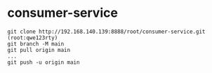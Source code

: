 # consumer-service

```
git clone http://192.168.140.139:8888/root/consumer-service.git
(root:qwe123rty)
git branch -M main
git pull origin main
...
git push -u origin main
```